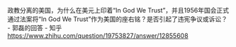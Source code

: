 政教分离的美国，为什么在美元上印着“In God We Trust”，并且1956年国会正式通过法案将“In God We Trust”作为美国的座右铭？是否引起了违宪争议或诉讼？ - 郭磊的回答 - 知乎
https://www.zhihu.com/question/19753827/answer/12855608

